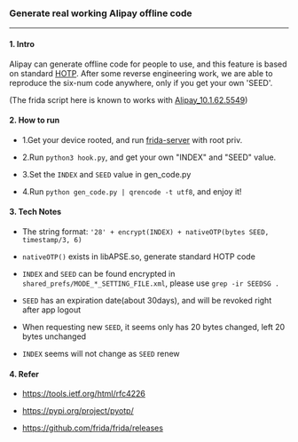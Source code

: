 ### Generate real working Alipay offline code

---

#### 1. Intro
Alipay can generate offline code for people to use, and this feature is based on standard [HOTP](https://tools.ietf.org/html/rfc4226).
After some reverse engineering work, we are able to reproduce the six-num code anywhere, only if you get your own 'SEED'.

(The frida script here is known to works with [Alipay_10.1.62.5549](https://www.apkmirror.com/apk/alipay-com/alipay/alipay-10-1-62-5549-release/alipay-10-1-62-5549-android-apk-download/))


#### 2. How to run

* 1.Get your device rooted, and run [frida-server](https://github.com/frida/frida/releases) with root priv.

* 2.Run `python3 hook.py`, and get your own "INDEX" and "SEED" value.

* 3.Set the `INDEX` and `SEED` value in gen_code.py

* 4.Run `python gen_code.py | qrencode -t utf8`, and enjoy it!

#### 3. Tech Notes

* The string format: `'28' + encrypt(INDEX) + nativeOTP(bytes SEED, timestamp/3, 6)`

* `nativeOTP()` exists in libAPSE.so, generate standard HOTP code

* `INDEX` and `SEED` can be found encrypted in `shared_prefs/MODE_*_SETTING_FILE.xml`, please use `grep -ir SEEDSG .`

* `SEED` has an expiration date(about 30days), and will be revoked right after app logout

* When requesting new `SEED`, it seems only has 20 bytes changed, left 20 bytes unchanged

* `INDEX` seems will not change as `SEED` renew

#### 4. Refer

* https://tools.ietf.org/html/rfc4226

* https://pypi.org/project/pyotp/ 

* https://github.com/frida/frida/releases
